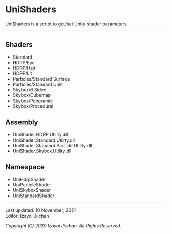 # UniShaders

UniShaders is a script to get/set Unity shader parameters.

___
## Shaders

- Standard
- HDRP/Eye
- HDRP/Hair
- HDRP/Lit
- Particles/Standard Surface
- Particles/Standard Unlit
- Skybox/6 Sided
- Skybox/Cubemap
- Skybox/Panoramic
- Skybox/Procedural

## Assembly

- UniShader.HDRP.Utility.dll
- UniShader.Standard.Utility.dll
- UniShader.Standard.Particle.Utility.dll
- UniShader.Skybox.Utility.dll

## Namespace

- UniHdrpShader
- UniParticleShader
- UniSkyboxShader
- UniStandardShader

___
Last updated: 10 November, 2021  
Editor: Izayoi Jiichan

*Copyright (C) 2020 Izayoi Jiichan. All Rights Reserved.*

